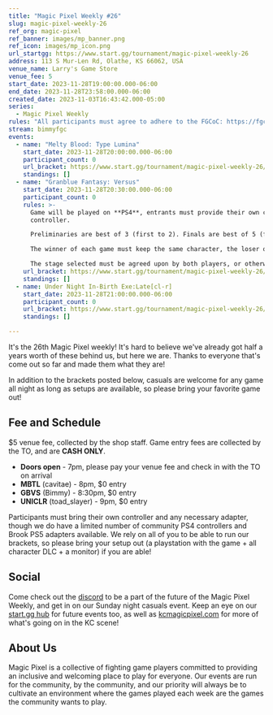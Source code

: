 ```yaml
---
title: "Magic Pixel Weekly #26"
slug: magic-pixel-weekly-26
ref_org: magic-pixel
ref_banner: images/mp_banner.png
ref_icon: images/mp_icon.png
url_startgg: https://www.start.gg/tournament/magic-pixel-weekly-26
address: 113 S Mur-Len Rd, Olathe, KS 66062, USA
venue_name: Larry's Game Store
venue_fee: 5
start_date: 2023-11-28T19:00:00.000-06:00
end_date: 2023-11-28T23:58:00.000-06:00
created_date: 2023-11-03T16:43:42.000-05:00
series:
  - Magic Pixel Weekly
rules: "All participants must agree to adhere to the FGCoC: https://fgcoc.com/"
stream: bimmyfgc
events:
  - name: "Melty Blood: Type Lumina"
    start_date: 2023-11-28T20:00:00.000-06:00
    participant_count: 0
    url_bracket: https://www.start.gg/tournament/magic-pixel-weekly-26/events/melty-blood-type-lumina/brackets/1506454/2270862
    standings: []
  - name: "Granblue Fantasy: Versus"
    start_date: 2023-11-28T20:30:00.000-06:00
    participant_count: 0
    rules: >-
      Game will be played on **PS4**, entrants must provide their own compatible
      controller.  

      Preliminaries are best of 3 (first to 2). Finals are best of 5 (first to 3).  

      The winner of each game must keep the same character, the loser of that game may switch characters.  

      The stage selected must be agreed upon by both players, or otherwise selected at random.
    url_bracket: https://www.start.gg/tournament/magic-pixel-weekly-26/events/granblue-fantasy-versus/brackets/1506449/2270857
    standings: []
  - name: Under Night In-Birth Exe:Late[cl-r]
    start_date: 2023-11-28T21:00:00.000-06:00
    participant_count: 0
    url_bracket: https://www.start.gg/tournament/magic-pixel-weekly-26/events/uniclr/brackets/1506457/2270865
    standings: []

---
```


It's the 26th Magic Pixel weekly! It's hard to believe we've already got half a years worth of these behind us, but here we are. Thanks to everyone that's come out so far and made them what they are!

In addition to the brackets posted below, casuals are welcome for any game all night as long as setups are available, so please bring your favorite game out!

## Fee and Schedule
$5 venue fee, collected by the shop staff. Game entry fees are collected by the TO, and are **CASH ONLY**.

- **Doors open** - 7pm, please pay your venue fee and check in with the TO on arrival
- **MBTL** (cavitae) - 8pm, $0 entry 
- **GBVS** (Bimmy) - 8:30pm, $0 entry
- **UNICLR** (toad_slayer) - 9pm, $0 entry

Participants must bring their own controller and any necessary adapter, though we do have a limited number of community PS4 controllers and Brook PS5 adapters available. We rely on all of you to be able to run our brackets, so please bring your setup out (a playstation with the game + all character DLC + a monitor) if you are able!  

## Social
Come check out the [discord](https://discord.gg/jkmn6CVrrQ) to be a part of the future of the Magic Pixel Weekly, and get in on our Sunday night casuals event. Keep an eye on our [start.gg hub](https://www.start.gg/hub/magic-pixel) for future events too, as well as [kcmagicpixel.com](https://kcmagicpixel.com) for more of what's going on in the KC scene!

## About Us

Magic Pixel is a collective of fighting game players committed to providing an inclusive and welcoming place to play for everyone. Our events are run for the community, by the community, and our priority will always be to cultivate an environment where the games played each week are the games the community wants to play.
  